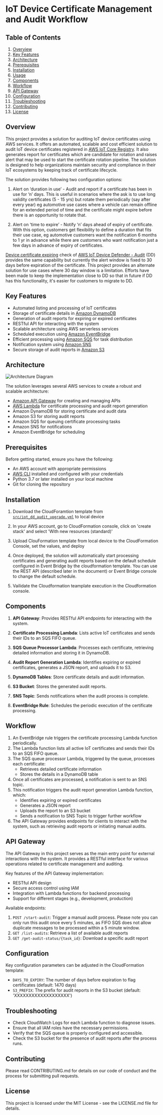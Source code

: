 # IoT Device Certificate Management and Audit Workflow

## Table of Contents
1. [Overview](#overview)
2. [Key Features](#key-features)
3. [Architecture](#architecture)
4. [Prerequisites](#prerequisites)
5. [Installation](#installation)
6. [Usage](#usage)
7. [Components](#components)
8. [Workflow](#workflow)
9. [API Gateway](#api-gateway)
10. [Configuration](#configuration)
11. [Troubleshooting](#troubleshooting)
12. [Contributing](#contributing)
13. [License](#license)

## Overview

This project provides a solution for auditing IoT device certificates using AWS services. It offers an automated, scalable and cost efficient solution to audit IoT device certificates registered in [AWS IoT Core Registry](https://docs.aws.amazon.com/iot/latest/developerguide/thing-registry.html). It also generates report for certificates which are candidate for rotation and raises alert that may be used to start the certificate rotation pipeline. The solution is designed to help organizations maintain security and compliance in their IoT ecosystems by keeping track of certificate lifecycle.

The solution provides following two configuration options:  


1. Alert on ‘duration in use’  -  Audit and report if a certificate has been in use for ‘n’ days. This is useful in scenarios where the ask is to use long validity certificates (5 - 15 yrs) but rotate them periodically (say after every year) eg automotive use cases where a vehicle can remain offline for an extended period of time and the certificate might expire before there is an opportunity to rotate that.

2. Alert on ‘time to expire’ - Notify ‘n’ days ahead of expiry of certificate. With this option, customers get flexibility to define a duration that fits their use case, eg automotive customers want the notification 6 months to 1 yr in advance while there are customers who want notification just a few days in advance of expiry of certificates.

[Device certificate expiring](https://docs.aws.amazon.com/iot-device-defender/latest/devguide/audit-chk-device-cert-approaching-expiration.html) check of [AWS IoT Device Defender - Audit](https://docs.aws.amazon.com/iot-device-defender/latest/devguide/device-defender-audit.html) (DD) provides the same capability but currently the alert window is fixed to 30 days before expiration of the certificate. This project provides an alternate solution for use cases where 30 day window is a limitation. Efforts have been made to keep the implementation close to DD so that in future if DD has this functionality, it's easier for customers to migrate to DD. 

## Key Features

- Automated listing and processing of IoT certificates
- Storage of certificate details in [Amazon DynamoDB](https://aws.amazon.com/pm/dynamodb/)
- Generation of audit reports for expiring or expired certificates
- RESTful API for interacting with the system
- Scalable architecture using AWS serverless services
- Scheduled execution using [Amazon EventBridge](https://aws.amazon.com/eventbridge/)
- Efficient processing using [Amazon SQS](https://aws.amazon.com/sqs/) for task distribution
- Notification system using [Amazon SNS](https://aws.amazon.com/sns/)
- Secure storage of audit reports in [Amazon S3](https://aws.amazon.com/s3/)

## Architecture

![Architecture Diagram](architecture/diagram.png)

The solution leverages several AWS services to create a robust and scalable architecture:

- [Amazon API Gateway](https://aws.amazon.com/api-gateway/) for creating and managing APIs
- [AWS Lambda](https://aws.amazon.com/lambda/) for certificate processing and audit report generation
- Amazon DynamoDB for storing certificate and audit data
- Amazon S3 for storing audit reports
- Amazon SQS for queuing certificate processing tasks
- Amazon SNS for notifications
- Amazon EventBridge for scheduling

## Prerequisites

Before getting started, ensure you have the following:

- An AWS account with appropriate permissions
- [AWS CLI](https://aws.amazon.com/cli/) installed and configured with your credentials
- Python 3.7 or later installed on your local machine
- Git for cloning the repository

## Installation

1. Download the CloudForamtion template from [`src/iot_dd_audit_upgrade.yml`](https://github.com/aws-samples/iot-device-defender-audit-extension/blob/main/src/iot_dd_audit_upgrade.yml) to local device

2. In your AWS account, go to CloudFormation console, click on 'create stack' and select 'With new resources (standard)'
  
4. Upload ClouFormation template from local device to the CloudFormation Console, set the values, and deploy

5. Once deployed, the solution will automatically start processing certificates and generating audit reports based on the default schedule configured in Event Bridge by the cloudformation template. You can use the REST API (described later in the document) or Event Bridge console to change the default schedule.

6. Vailidate the Cloudformation teamplate execution in the Cloudformation console.


## Components

1. **API Gateway**: Provides RESTful API endpoints for interacting with the system.

2. **Certificate Processing Lambda**: Lists active IoT certificates and sends their IDs to an SQS FIFO queue.

3. **SQS Queue Processor Lambda**: Processes each certificate, retrieving detailed information and storing it in DynamoDB.

4. **Audit Report Generation Lambda**: Identifies expiring or expired certificates, generates a JSON report, and uploads it to S3.

5. **DynamoDB Tables**: Store certificate details and audit information.

6. **S3 Bucket**: Stores the generated audit reports.

7. **SNS Topic**: Sends notifications when the audit process is complete.

8. **EventBridge Rule**: Schedules the periodic execution of the certificate processing.


## Workflow

1. An EventBridge rule triggers the certificate processing Lambda function periodically.
2. The Lambda function lists all active IoT certificates and sends their IDs to an SQS FIFO queue.
3. The SQS queue processor Lambda, triggered by the queue, processes each certificate:
   - Retrieves detailed certificate information
   - Stores the details in a DynamoDB table
4. Once all certificates are processed, a notification is sent to an SNS topic.
5. This notification triggers the audit report generation Lambda function, which:
   - Identifies expiring or expired certificates
   - Generates a JSON report
   - Uploads the report to an S3 bucket
   - Sends a notification to SNS Topic to trigger further workflow
6. The API Gateway provides endpoints for clients to interact with the system, such as retrieving audit reports or initiating manual audits.

## API Gateway

The API Gateway in this project serves as the main entry point for external interactions with the system. It provides a RESTful interface for various operations related to certificate management and auditing.

Key features of the API Gateway implementation:

- RESTful API design
- Secure access control using IAM
- Integration with Lambda functions for backend processing
- Support for different stages (e.g., development, production)

Available endpoints:

1. `POST /start-audit`: Trigger a manual audit process. Please note you can only run this audit once every 5 minutes, as FIFO SQS does not allow duplicate messages to be processed within a 5 minute window.
2. `GET /list-audits`: Retrieve a list of available audit reports
3. `GET /get-audit-status/{task_id}`: Download a specific audit report

## Configuration

Key configuration parameters can be adjusted in the CloudFormation template:

- `DAYS_TO_EXPIRY`: The number of days before expiration to flag certificates (default: 1470 days)
- `S3_PREFIX`: The prefix for audit reports in the S3 bucket (default: 'XXXXXXXXXXXXXXXXXXX')


## Troubleshooting

- Check CloudWatch Logs for each Lambda function to diagnose issues.
- Ensure that all IAM roles have the necessary permissions.
- Verify that the SQS queue is properly configured and accessible.
- Check the S3 bucket for the presence of audit reports after the process runs.

## Contributing

Please read CONTRIBUTING.md for details on our code of conduct and the process for submitting pull requests.

## License

This project is licensed under the MIT License - see the LICENSE.md file for details.
